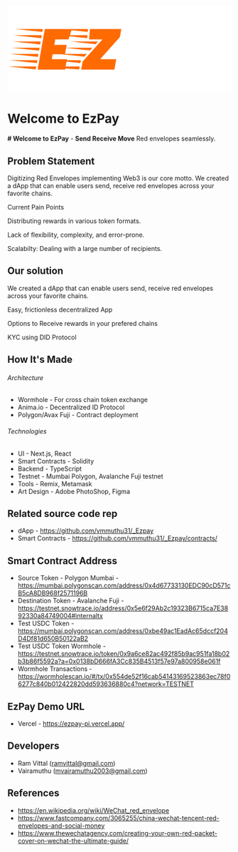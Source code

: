 <img src="./public/EzpayLogo.png" class="center"/>

# Welcome to EzPay
**# Welcome to EzPay** -  **Send Receive Move** Red envelopes seamlessly.

## Problem Statement
Digitizing Red Envelopes implementing Web3 is our core motto.
We created a dApp that can enable users send, receive red envelopes across your favorite chains.

Current Pain Points

Distributing rewards in various token formats.

Lack of flexibility, complexity, and error-prone.

Scalabilty: Dealing with a large number of recipients.

## Our solution
We created a dApp that can enable users send, receive red envelopes across your favorite chains.

Easy, frictionless decentralized App

Options to Receive rewards in your prefered chains

KYC using DID Protocol

## How It's Made

###### Architecture

- Wormhole - For cross chain token exchange
- Anima.io - Decentralized ID Protocol
- Polygon/Avax Fuji - Contract deployment

###### Technologies

- UI - Next.js, React
- Smart Contracts - Solidity 
- Backend - TypeScript
- Testnet - Mumbai Polygon, Avalanche Fuji testnet
- Tools - Remix, Metamask
- Art Design - Adobe PhotoShop, Figma

## Related source code rep

* dApp - https://github.com/vmmuthu31/_Ezpay
* Smart Contracts - https://github.com/vmmuthu31/_Ezpay/contracts/

## Smart Contract Address

* Source Token - Polygon Mumbai - https://mumbai.polygonscan.com/address/0x4d67733130EDC90cD571cB5cA8DB968f2571196B
* Destination Token - Avalanche Fuji - https://testnet.snowtrace.io/address/0x5e6f29Ab2c19323B6715ca7E3892330a84749004#internaltx
* Test USDC Token - https://mumbai.polygonscan.com/address/0xbe49ac1EadAc65dccf204D4Df81d650B50122aB2
* Test USDC Token Wormhole - https://testnet.snowtrace.io/token/0x9a6ce82ac492f85b9ac951fa18b02b3b86f5592a?a=0x0138bD666fA3Cc835B4513f57e97a800958e061f
* Wormhole Transactions - https://wormholescan.io/#/tx/0x554de52f16cab54143169523863ec78f06277c840b012422820dd593636880c4?network=TESTNET

## EzPay Demo URL
* Vercel - https://ezpay-pi.vercel.app/

## Developers

* Ram Vittal (ramvittal@gmail.com)
* Vairamuthu (mvairamuthu2003@gmail.com)

## References

* https://en.wikipedia.org/wiki/WeChat_red_envelope
* https://www.fastcompany.com/3065255/china-wechat-tencent-red-envelopes-and-social-money
* https://www.thewechatagency.com/creating-your-own-red-packet-cover-on-wechat-the-ultimate-guide/

